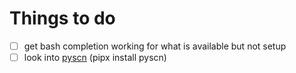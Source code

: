 # Things to do

- [ ] get bash completion working for what is available but not setup
- [ ] look into [pyscn](https://github.com/ludo-technologies/pyscn) (pipx install pyscn)
